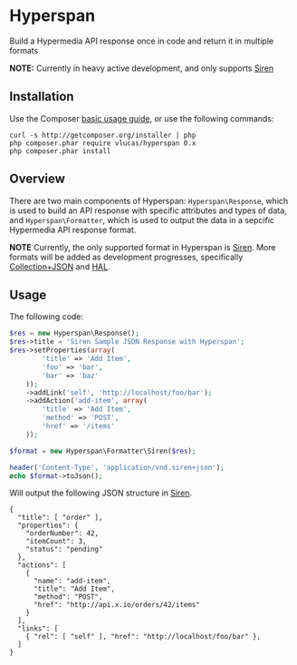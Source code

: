 Hyperspan
=========

Build a Hypermedia API response once in code and return it in multiple formats

**NOTE:** Currently in heavy active development, and only supports
[Siren](https://github.com/kevinswiber/siren)

Installation
------------
Use the Composer [basic usage guide](http://getcomposer.org/doc/01-basic-usage.md),
or use the following commands:

    curl -s http://getcomposer.org/installer | php
    php composer.phar require vlucas/hyperspan 0.x
    php composer.phar install

Overview
--------

There are two main components of Hyperspan: `Hyperspan\Response`, which is used
to build an API response with specific attributes and types of data, and
`Hyperspan\Formatter`, which is used to output the data in a sepcific
Hypermedia API response format.

**NOTE** Currently, the only supported format in Hyperspan is
[Siren](https://github.com/kevinswiber/siren). More formats will be added as
development progresses, specifically
[Collection+JSON](http://amundsen.com/media-types/collection/) and
[HAL](http://stateless.co/hal_specification.html).

Usage
-----

The following code:
```php
$res = new Hyperspan\Response();
$res->title = 'Siren Sample JSON Response with Hyperspan';
$res->setProperties(array(
        'title' => 'Add Item',
        'foo' => 'bar',
        'bar' => 'baz'
    ));
    ->addLink('self', 'http://localhost/foo/bar');
    ->addAction('add-item', array(
        'title' => 'Add Item',
        'method' => 'POST',
        'href' => '/items'
    ));

$format = new Hyperspan\Formatter\Siren($res);

header('Content-Type', 'application/vnd.siren+json');
echo $format->toJson();
```

Will output the following JSON structure in [Siren](https://github.com/kevinswiber/siren).
```
{
  "title": [ "order" ],
  "properties": {
    "orderNumber": 42,
    "itemCount": 3,
    "status": "pending"
  },
  "actions": [
    {
      "name": "add-item",
      "title": "Add Item",
      "method": "POST",
      "href": "http://api.x.io/orders/42/items"
    }
  ],
  "links": [
    { "rel": [ "self" ], "href": "http://localhost/foo/bar" },
  ]
}
```

